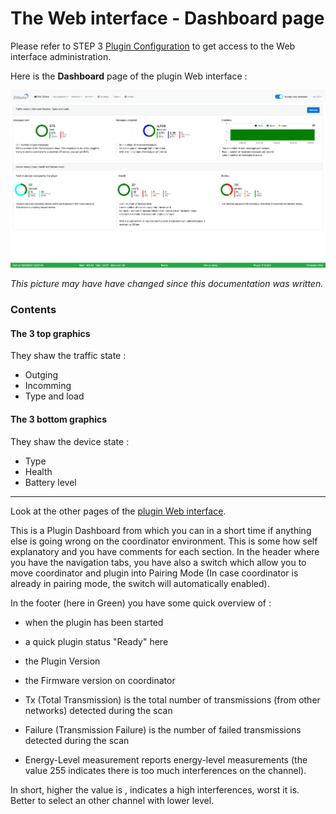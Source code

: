 # The Web interface - Dashboard page

Please refer to STEP 3 [Plugin Configuration](Plugin_Configuration.md) to get access to the Web interface administration.

Here is the __Dashboard__ page of the plugin Web interface :

![Dashboard](Images/EN_WebUI-Dashboard.png)

*This picture may have have changed since this documentation was written.*

### Contents

#### The 3 top graphics

They shaw the traffic state :
* Outging
* Incomming
* Type and load

#### The 3 bottom graphics

They shaw the device state :
* Type
* Health
* Battery level

------------------------------------------------
Look at the other pages of the [plugin Web interface](Readme.md#plugins-web-interface).


This is a Plugin Dashboard from which you can in a short time if anything else is going wrong on the coordinator environment.
This is some how self explanatory and you have comments for each section.
In the header where you have the navigation tabs, you have also a switch which allow you to move coordinator and plugin into Pairing Mode (In case coordinator is already in pairing mode, the switch will automatically enabled).

In the footer (here in Green) you have some quick overview of :
* when the plugin has been started
* a quick plugin status "Ready" here
* the Plugin Version
* the Firmware version on coordinator

* Tx (Total Transmission) is the total number of transmissions (from other networks) detected during the scan
* Failure (Transmission Failure) is the number of failed transmissions detected during the scan
* Energy-Level measurement reports energy-level measurements (the value 255 indicates there is too much interferences on the channel).

In short, higher the value is , indicates a high interferences, worst it is. Better to select an other channel with lower level.
